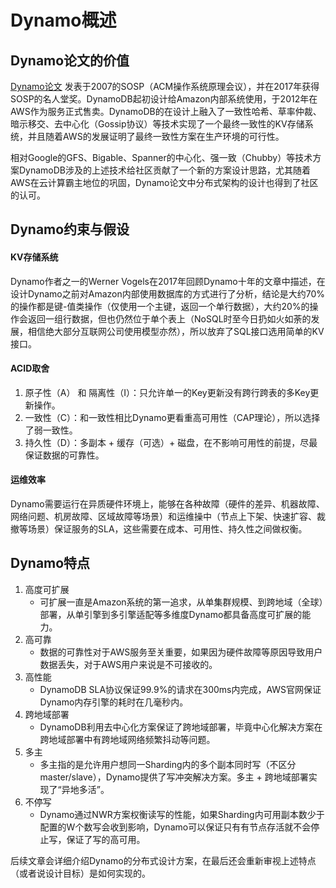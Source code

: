 # Dynamo概述

## Dynamo论文的价值

[Dynamo论文](https://www.allthingsdistributed.com/files/amazon-dynamo-sosp2007.pdf) 发表于2007的SOSP（ACM操作系统原理会议），并在2017年获得SOSP的名人堂奖。DynamoDB起初设计给Amazon内部系统使用，于2012年在AWS作为服务正式售卖。DynamoDB的在设计上融入了一致性哈希、草率仲裁、暗示移交、去中心化（Gossip协议）等技术实现了一个最终一致性的KV存储系统，并且随着AWS的发展证明了最终一致性方案在生产环境的可行性。

相对Google的GFS、Bigable、Spanner的中心化、强一致（Chubby）等技术方案DynamoDB涉及的上述技术给社区贡献了一个新的方案设计思路，尤其随着AWS在云计算霸主地位的巩固，Dynamo论文中分布式架构的设计也得到了社区的认可。


## Dynamo约束与假设

#### KV存储系统
Dynamo作者之一的Werner Vogels在2017年回顾Dynamo十年的文章中描述，在设计Dynamo之前对Amazon内部使用数据库的方式进行了分析，结论是大约70%的操作都是键-值类操作（仅使用一个主键，返回一个单行数据），大约20%的操作会返回一组行数据，但也仍然位于单个表上（NoSQL时至今日扔如火如荼的发展，相信绝大部分互联网公司使用模型亦然），所以放弃了SQL接口选用简单的KV接口。

#### ACID取舍
1. 原子性（A） 和 隔离性（I）：只允许单一的Key更新没有跨行跨表的多Key更新操作。
2. 一致性（C）：和一致性相比Dynamo更看重高可用性（CAP理论），所以选择了弱一致性。
3. 持久性（D）：多副本 + 缓存（可选）+ 磁盘，在不影响可用性的前提，尽最保证数据的可靠性。

#### 运维效率
Dynamo需要运行在异质硬件环境上，能够在各种故障（硬件的差异、机器故障、网络问题、机房故障、区域故障等场景）和运维操中（节点上下架、快速扩容、裁撤等场景）保证服务的SLA，这些需要在成本、可用性、持久性之间做权衡。


## Dynamo特点

1. 高度可扩展
	* 可扩展一直是Amazon系统的第一追求，从单集群规模、到跨地域（全球）部署，从单引擎到多引擎适配等多维度Dynamo都具备高度可扩展的能力。
2. 高可靠
	* 数据的可靠性对于AWS服务至关重要，如果因为硬件故障等原因导致用户数据丢失，对于AWS用户来说是不可接收的。
3. 高性能
	* DynamoDB SLA协议保证99.9%的请求在300ms内完成，AWS官网保证Dynamo内存引擎的耗时在几毫秒内。
4. 跨地域部署
	* DynamoDB利用去中心化方案保证了跨地域部署，毕竟中心化解决方案在跨地域部署中有跨地域网络频繁抖动等问题。
5. 多主
	* 多主指的是允许用户想同一Sharding内的多个副本同时写（不区分master/slave），Dynamo提供了写冲突解决方案。多主 + 跨地域部署实现了“异地多活”。
6. 不停写
	* Dynamo通过NWR方案权衡读写的性能，如果Sharding内可用副本数少于配置的W个数写会收到影响，Dynamo可以保证只有有节点存活就不会停止写，保证了写的高可用。

后续文章会详细介绍Dynamo的分布式设计方案，在最后还会重新审视上述特点（或者说设计目标）是如何实现的。
